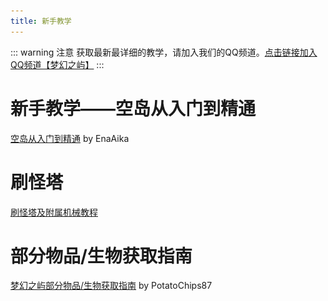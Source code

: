 ```yaml
---
title: 新手教学
---
```

::: warning 注意
获取最新最详细的教学，请加入我们的QQ频道。[点击链接加入QQ频道【梦幻之屿】](https://qun.qq.com/qqweb/qunpro/share?_wv=3&_wwv=128&appChannel=share&inviteCode=1W4NRpT&appChannel=share&businessType=9&from=181074&biz=ka&shareSource=5)
:::

# 新手教学——空岛从入门到精通



[comment]: <> (<a href="https://various-monkey-519.notion.site/94ddc5dc458a449aa0033376d833fe83?v=4c87101b49a542c587161ecd2886e9a7" target="_blank"><img src="./tutorial-1.png" alt="点击此处前往教程" style="box-shadow: 0 .5rem 1rem rgba&#40;0,0,0,.15&#41;!important;"/></a>)

[空岛从入门到精通](https://various-monkey-519.notion.site/94ddc5dc458a449aa0033376d833fe83?v=4c87101b49a542c587161ecd2886e9a7) by EnaAika

# 刷怪塔
[刷怪塔及附属机械教程](https://www.bilibili.com/read/cv15498513)

# 部分物品/生物获取指南
[梦幻之屿部分物品/生物获取指南](https://shimo.im/docs/hTPJjG8DDhRRhggR/read) by PotatoChips87